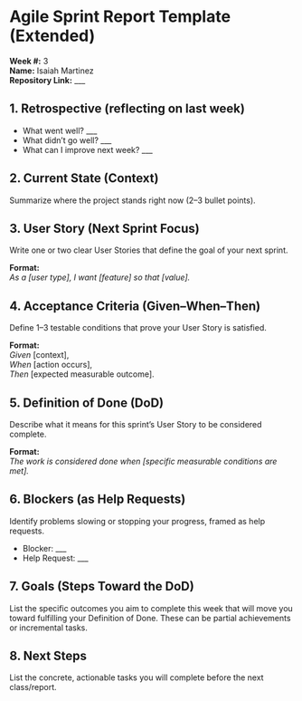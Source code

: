 # Agile Sprint Report Template (Extended)

**Week #:** 3    
**Name:** Isaiah Martinez   
**Repository Link:** ___  
 

## 1. Retrospective (reflecting on last week)
- What went well? ___  
- What didn’t go well? ___  
- What can I improve next week? ___  


## 2. Current State (Context)
Summarize where the project stands right now (2–3 bullet points).
  
  

## 3. User Story (Next Sprint Focus)
Write one or two clear User Stories that define the goal of your next sprint.

**Format:**  
*As a [user type], I want [feature] so that [value].*

## 4. Acceptance Criteria (Given–When–Then)
Define 1–3 testable conditions that prove your User Story is satisfied.

**Format:**  
*Given* [context],  
*When* [action occurs],  
*Then* [expected measurable outcome].

## 5. Definition of Done (DoD)
Describe what it means for this sprint’s User Story to be considered complete.

**Format:**  
*The work is considered done when [specific measurable conditions are met].*

## 6. Blockers (as Help Requests)
Identify problems slowing or stopping your progress, framed as help requests.
- Blocker: ___  
- Help Request: ___
  
## 7. Goals (Steps Toward the DoD)
List the specific outcomes you aim to complete this week that will move you toward fulfilling your Definition of Done. These can be partial achievements or incremental tasks.
  
## 8. Next Steps
List the concrete, actionable tasks you will complete before the next class/report.
  
